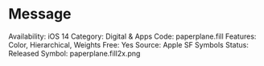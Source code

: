 # Message

Availability: iOS 14
Category: Digital & Apps
Code: paperplane.fill
Features: Color, Hierarchical, Weights
Free: Yes
Source: Apple SF Symbols
Status: Released
Symbol: paperplane.fill2x.png